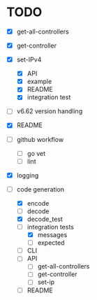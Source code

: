 # TODO

- [x] get-all-controllers
- [x] get-controller
- [x] set-IPv4
   - [x] API
   - [x] example
   - [x] README
   - [x] integration test

- [ ] v6.62 version handling
- [x] README
- [ ] github workflow
    - [ ] go vet
    - [ ] lint
- [x] logging

- [ ] code generation
   - [x] encode
   - [ ] decode
   - [x] decode_test
   - [ ] integration tests
      - [x] messages
      - [ ] expected
   - [ ] CLI
   - [ ] API
      - [ ] get-all-controllers
      - [ ] get-controller
      - [ ] set-ip
   - [ ] README
